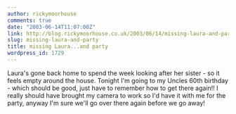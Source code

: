 ```yaml
---
author: rickymoorhouse
comments: true
date: "2003-06-14T11:07:00Z"
link: http://blog.rickymoorhouse.co.uk/2003/06/14/missing-laura-and-party/
slug: missing-laura-and-party
title: missing Laura...and party
wordpress_id: 1729
---
```


Laura's gone back home to spend the week looking after her sister - so it feels empty around the house. Tonight I'm going to my Uncles 60th birthday - which should be good, just have to remember how to get there again!! I really should have brought my camera to work so I'd have it with me for the party, anyway I'm sure we'll go over there again before we go away!
